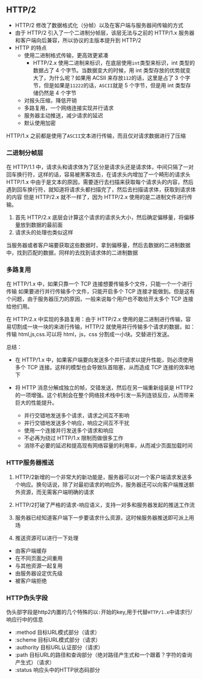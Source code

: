 ## HTTP/2

- HTTP/2 修改了数据格式化（分帧）以及在客户端与服务器间传输的方式
- 由于 HTTP/2 引入了一个二进制分帧层，该层无法与之前的 HTTP/1.x 服务器和客户端向后兼容，所以协议的主版本提升到 HTTP/2
- HTTP 的特点
  - 使用二进制格式传输，更高效更紧凑
    - HTTP/2.x 使用二进制来标识，在底层使用`int`类型来标识，int 类型的数据占了 4 个字节。当数据变大的时候，用 int 类型存放的优势就变大了，为什么呢？如果用 ACSII 来存放`112`的话，这里是占了 3 个字节，但是如果是`11222`的话，`ASCII`就是 5 个字节，但是用 int 类型存储仍然是 4 个字节
  - 对报头压缩，降低开销
  - 多路复用，一个网络连接实现并行请求
  - 服务器主动推送，减少请求的延迟
  - 默认使用加密

HTTP/1.x 之前都是使用了`ASCII`文本进行传输，而且仅对请求数据进行了压缩

### 二进制分帧层

在 HTTP/1.1 中，请求头和请求体为了区分是请求头还是请求体，中间只隔了一对回车换行符，这样的话，容易被黑客攻击，在请求头内增加了一个畸形的请求头
HTTP/1.x 中由于是文本的原因，需要逐行去扫描来获取每个请求头的内容，然后遇到回车换行符，就知道将请求头都扫描完了，然后去扫描请求体，获取到请求体的内容
但是 HTTP/2.x 就不一样了，因为 HTTP/2.x 使用的是二进制文件进行传输。

1. 首先 HTTP/2.x 底层会计算这个请求的请求头大小，然后确定偏移量，将偏移量放到数据的最前面
2. 请求头的处理也类似这样

当服务器或者客户端要获取这些数据时，拿到偏移量，然后去数据的二进制数据中，找到匹配的数据，同样的去找到请求体的二进制数据

### 多路复用

在 HTTP/1.x 中，如果只靠一个 TCP 连接想要传输多个文件，只能一个一个进行传输
如果要进行并行传输多个文件，只能开启多个 TCP 连接才能做到。但是这有个问题，由于服务器压力的原因，一般来说每个用户也不敢给开太多个 TCP 连接给他们用。

在 HTTP/2.x 中实现的多路复用：由于 HTTP/2.x 使用的是二进制进行传输，容易切割成一块一块的来进行传输，HTTP/2 就使用并行传输多个请求的数据，如：传输 html,js,css.可以将 html，js，css 分割成一小块。交替进行发送。

总结：

- 在 HTTP/1.x 中，如果客户端要向发送多个并行请求以提升性能，则必须使用多个 TCP 连接。这样的模型也会导致队首阻塞，从而造成 TCP 连接的效率地下

- 将 HTTP 消息分解成独立的帧，交错发送，然后在另一端重新组装是 HTTP2 的一项增强。这个机制会在整个网络技术栈中引发一系列连锁反应，从而带来巨大的性能提升。
  - 并行交错地发送多个请求，请求之间互不影响
  - 并行交错地发送多个响应，响应之间互不干扰
  - 使用一个连接并行发送多个请求和响应
  - 不必再为绕过 HTTP/1.x 限制而做很多工作
  - 消除不必要的延迟和提高现有网络容量的利用率，从而减少页面加载时间




### HTTP服务器推送
1. HTTP/2新增的一个非常大的新功能是，服务器可以对一个客户端请求发送多个响应。换句话说，除了对最初请求的响应外，服务器还可以向客户端推送额外资源，而无需客户端明确的请求

2. HTTP/2打破了严格的请求-响应语义，支持一对多和服务器发起的推送工作流

3. 服务器已经知道客户端下一步要请求什么资源，这时候服务器推送即可派上用场

4. 推送资源可以进行一下处理
  - 由客户端缓存
  - 在不同页面之间重用
  - 与其他资源一起复用
  - 由服务器设定优先级
  - 被客户端拒绝

### HTTP伪头字段  
伪头部字段是http2内置的几个特殊的以`:`开始的key,用于代替`HTTP/1.x`中请求行/响应行中的信息
- :method 目标URL模式部分（请求）
- :scheme 目标URL模式部分（请求）
- :authority  目标URL认证部分（请求）
- :path  目标URL的路径和查询部分（绝对路径产生式和一个跟着？字符的查询产生式）（请求）
- :status 响应头中的HTTP状态码部分